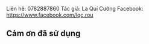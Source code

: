 Liên hê: 0782887860
Tác giả: La Quí Cường
Facebook: https://www.facebook.com/lqc.rou
## Cảm ơn đã sử dụng